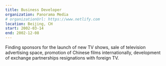 ```yaml
---
title: Business Developer
organization: Panorama Media
# organizationUrl: https://www.netlify.com
location: Beijing, CH
start: 2002-03-14
end: 2002-12-08
---
```


Finding sponsors for the launch of new TV shows,
sale of television advertising space, promotion of Chinese films
internationally, development of exchange partnerships
resignations with foreign TV.